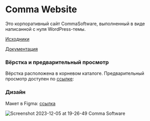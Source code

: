 # Comma Website
Это корпоративный сайт CommaSoftware, выполненный в виде написанной с нуля WordPress-темы.

[Исходники](https://github.com/CommaSoftware/comma-website/tree/main/wp-theme)

[Документация](https://github.com/CommaSoftware/comma-website/blob/main/wp-theme/README_COMMASOFT.md)

### Вёрстка и предварительный просмотр
Вёрстка расположена в корневом каталоге. Предварительный просмотр доступен по [ссылке](https://htmlpreview.github.io/?https://github.com/CommaSoftware/comma-website/blob/main/index.html):

### Дизайн
Макет в Figma: [ссылка](https://www.figma.com/file/rTXNrRLJFA6rRwm5fStbQI/Uprologue-Comma?type=design&node-id=499%3A1722&mode=design&t=TMM546jHUMzZhhzl-1)

![Screenshot 2023-12-05 at 19-26-49 Comma Software](https://github.com/CommaSoftware/comma-website/assets/112548523/ddde02a9-4153-461d-95e4-c610b66557f9)
